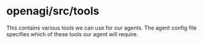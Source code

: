 # openagi/src/tools

This contains various tools we can use for our agents. The agent config file specifies which of these tools our agent will require.
